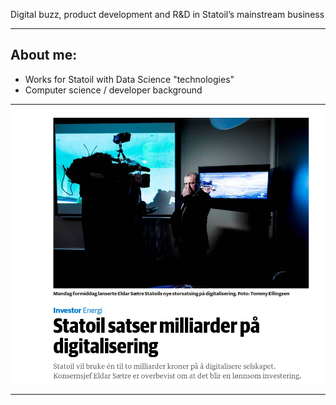 Digital buzz, product development and R&D in Statoil’s mainstream business

---

## About me:
- Works for Statoil with Data Science "technologies"
- Computer science / developer background
 
 ---
 
![Statoil Digitalization](https://raw.githubusercontent.com/flikka/pres/master/images/statoil_digitalisering.png)

---
